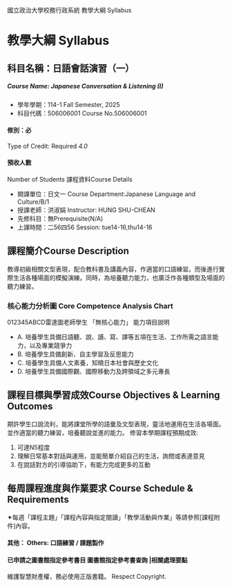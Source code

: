 國立政治大學校務行政系統 教學大綱 Syllabus
# 教學大綱 Syllabus
##  科目名稱：日語會話演習（一）
#####  Course Name: Japanese Conversation & Listening (I)
  * 學年學期：114-1 Fall Semester, 2025 
  * 科目代碼：506006001 Course No.506006001
#### 修別：必
Type of Credit: Required 
_4.0_
#### 預收人數
Number of Students
課程資料Course Details
  * 開課單位：日文一 Course Department:Japanese Language and Culture/B/1 
  * 授課老師：洪淑娟 Instructor: HUNG SHU-CHEAN 
  * 先修科目：無Prerequisite(N/A)
  * 上課時間：二56四56 Session: tue14-16,thu14-16
##  課程簡介Course Description
教導初級相關文型表現，配合教科書及講義內容，作適當的口語練習。而後進行實際生活各種場面的模擬演練。同時，為培養聽力能力，也廣泛作各種類型及場面的聽力練習。
###  核心能力分析圖 Core Competence Analysis Chart
012345ABCD雷達圖老師學生
「無核心能力」 
能力項目說明
  * A. 培養學生具備日語聽、說、讀、寫、譯等五項在生活、工作所需之語言能力，以及專業競爭力
  * B. 培養學生具備創新、自主學習及反思能力
  * C. 培養學生具備人文素養，知曉日本社會與歷史文化
  * D. 培養學生具備國際觀、國際移動力及跨領域之多元專長
##  課程目標與學習成效Course Objectives & Learning Outcomes 
期許學生口說流利，能將課堂所學的語彙及文型表現，靈活地運用在生活各場面。並作適當的聽力練習，培養聽說並進的能力。
修習本學期課程預期成效:
1) 可達N5程度
2) 理解日常基本對話與運用，並能簡單介紹自己的生活，詢問或表達意見
3) 在說話對方的引導協助下，有能力完成更多的互動
##  每周課程進度與作業要求 Course Schedule & Requirements
✦每週「課程主題」「課程內容與指定閱讀」「教學活動與作業」等請參照[課程附件]內容。
####  其他： Others: 口語練習 / 課題製作 
####  已申請之圖書館指定參考書目  圖書館指定參考書查詢 |相關處理要點
維護智慧財產權，務必使用正版書籍。 Respect Copyright.